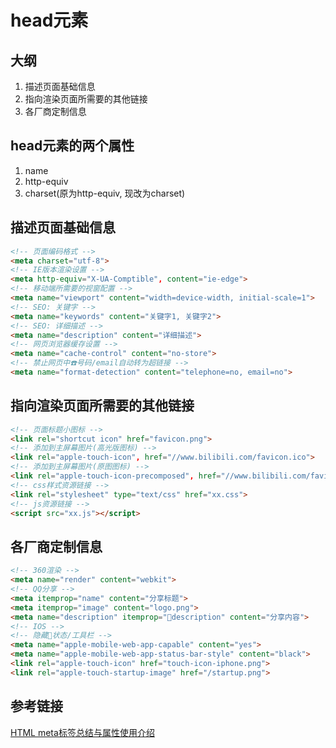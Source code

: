 # head元素

## 大纲
1. 描述页面基础信息
2. 指向渲染页面所需要的其他链接
3. 各厂商定制信息

## head元素的两个属性
1. name
2. http-equiv
3. charset(原为http-equiv, 现改为charset)

## 描述页面基础信息
````html
<!-- 页面编码格式 -->
<meta charset="utf-8">
<!-- IE版本渲染设置 -->
<meta http-equiv="X-UA-Comptible", content="ie-edge">
<!-- 移动端所需要的视窗配置 -->
<meta name="viewport" content="width=device-width, initial-scale=1">
<!-- SEO: 关键字 -->
<meta name="keywords" content="关键字1, 关键字2">
<!-- SEO: 详细描述 -->
<meta name="description" content="详细描述">
<!-- 网页浏览器缓存设置 -->
<meta name="cache-control" content="no-store">
<!-- 禁止网页中☎️号码/email自动转为超链接 -->
<meta name="format-detection" content="telephone=no, email=no">
````

## 指向渲染页面所需要的其他链接
````html
<!-- 页面标题小图标 -->
<link rel="shortcut icon" href="favicon.png">
<!-- 添加到主屏幕图片(高光版图标) -->
<link rel="apple-touch-icon", href="//www.bilibili.com/favicon.ico">
<!-- 添加到主屏幕图片(原图图标) -->
<link rel="apple-touch-icon-precomposed", href="//www.bilibili.com/favicon.ico">
<!-- css样式资源链接 -->
<link rel="stylesheet" type="text/css" href="xx.css">
<!-- js资源链接 -->
<script src="xx.js"></script>
````

## 各厂商定制信息
````html
<!-- 360渲染 -->
<meta name="render" content="webkit">
<!-- QQ分享 -->
<meta itemprop="name" content="分享标题">
<meta itemprop="image" content="logo.png">
<meta name="description" itemprop="description" content="分享内容">
<!-- IOS -->
<!-- 隐藏🍎状态/工具栏 -->
<meta name="apple-mobile-web-app-capable" content="yes">
<meta name="apple-mobile-web-app-status-bar-style" content="black">
<link rel="apple-touch-icon" href="touch-icon-iphone.png">
<link rel="apple-touch-startup-image" href="/startup.png"> 
````

## 参考链接
<a href="https://segmentfault.com/a/1190000004279791">HTML meta标签总结与属性使用介绍</a>
